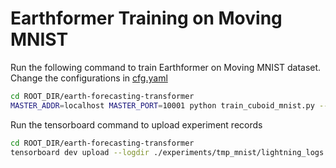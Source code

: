 # Earthformer Training on Moving MNIST
Run the following command to train Earthformer on Moving MNIST dataset. 
Change the configurations in [cfg.yaml](./cfg.yaml)
```bash
cd ROOT_DIR/earth-forecasting-transformer
MASTER_ADDR=localhost MASTER_PORT=10001 python train_cuboid_mnist.py --gpus 2 --cfg cfg.yaml --ckpt_name last.ckpt --save tmp_mnist
```
Run the tensorboard command to upload experiment records
```bash
cd ROOT_DIR/earth-forecasting-transformer
tensorboard dev upload --logdir ./experiments/tmp_mnist/lightning_logs --name 'tmp_mnist'
```
